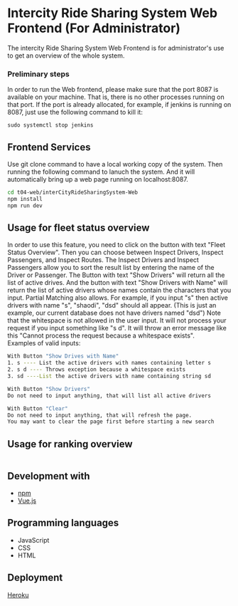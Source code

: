 # Intercity Ride Sharing System Web Frontend (For Administrator)

The intercity Ride Sharing System Web Frontend is for administrator's use to get an overview of the whole system.

### Preliminary steps

In order to run the Web frontend, please make sure that the port 8087 is available on your machine. That is, there is no other processes running on that port. If the port is already allocated, for example, if jenkins is running on 8087, just use the following command to kill it: 
```
sudo systemctl stop jenkins 
```

## Frontend Services

Use git clone command to have a local working copy of the system. Then running the following command to lanuch the system. And it will automatically bring up a web page running on localhost:8087. 

```bash
cd t04-web/interCityRideSharingSystem-Web
npm install 
npm run dev
```

## Usage for fleet status overview 
In order to use this feature, you need to click on the button with text "Fleet Status Overview". Then you can choose between Inspect Drivers, Inspect Passengers, and Inspect Routes. The Inspect Drivers and Inspect Passengers allow you to sort the result list by entering the name of the Driver or Passenger. The Button with text "Show Drivers" will return all the list of active drives. And the button with text "Show Drivers with Name" will return the list of active drivers whose names contain the characters that you input. Partial Matching also allows. For example, if you input "s" then active drivers with name "s", "shaodi", "dsd" should all appear. (This is just an example, our current database does not have drivers named "dsd") Note that the whitespace is not allowed in the user input. It will not process your request if you input something like "s d". It will throw an error message like this "Cannot process the request because a whitespace exists".   
Examples of valid inputs: 
```bash
With Button "Show Drives with Name"
1. s ---- List the active drivers with names containing letter s 
2. s d ---- Throws exception because a whitespace exists
3. sd ----List the active drivers with name containing string sd

With Button "Show Drivers"
Do not need to input anything, that will list all active drivers 

With Button "Clear"
Do not need to input anything, that will refresh the page. 
You may want to clear the page first before starting a new search

```
## Usage for ranking overview

```bash
```
## Development with
* [npm](https://www.npmjs.com)
* [Vue.js](https://vuejs.org)

## Programming languages
* JavaScript 
* CSS 
* HTML 

## Deployment 
[Heroku](https://www.heroku.com/)
